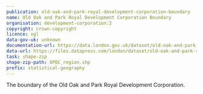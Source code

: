 ```yaml
---
publication: old-oak-and-park-royal-development-corporation-boundary
name: Old Oak and Park Royal Development Corporation Boundary
organisation: development-corporation:2
copyright: crown-copyright
licence: ogl
data-gov-uk: unknown
documentation-url: https://data.london.gov.uk/dataset/old-oak-and-park-royal-development-corporation-boundary-
data-url: https://files.datapress.com/london/dataset/old-oak-and-park-royal-development-corporation-boundary-/2016-07-28T11:44:40/OPDC-shp.zip
task: shape-zip
shape-zip-path: OPDC_region.shp
prefix: statistical-geography
---
```


The boundary of the Old Oak and Park Royal Development Corporation.
